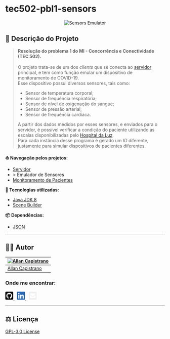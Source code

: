 # tec502-pbl1-sensors

<p align="center">
  <img src="https://i.imgur.com/sARMEaZ.png" alt="Sensors Emulator" width="650px" height="450px">
</p>

## 📖 Descrição do Projeto ##
> **Resolução do problema 1 do MI - Concorrência e Conectividade (TEC 502).**<br/><br/>
O projeto trata-se de um dos *clients* que se conecta ao [servidor](https://github.com/AllanCapistrano/tec502-pbl1-server) principal, e tem como função emular um dispositivo de monitoramento de COVID-19. <br/>
Esse dispositivo possui diversos sensores, tais como:
>- Sensor de temperatura corporal;
>- Sensor de frequência respiratória;
>- Sensor de nível de oxigenação do sangue;
>- Sensor de pressão arterial;
>- Sensor de frequência cardíaca.<br/>
> 
> A partir dos dados medidos por esses sensores, e enviados para o servidor, é possível verificar a condição do paciente utilizando as escalas disponibilizadas pelo [Hospital da Luz](https://www.hospitaldaluz.pt/pt/guia-de-saude/saude-e-bem-estar/220/com-covid-19-a-que-estar-atento). <br/>
Para cada instância desse programa é gerado um *ID* diferente, justamente para simular dispositivos de pacientes diferentes.

**⛵ Navegação pelos projetos:**
- [Servidor](https://github.com/AllanCapistrano/tec502-pbl1-server)
- \> Emulador de Sensores
- [Monitoramento de Pacientes](https://github.com/AllanCapistrano/tec502-pbl1-monitoring)

**📂 Tecnologias utilizadas:**
- [Java JDK 8](https://www.oracle.com/br/java/technologies/javase/javase-jdk8-downloads.html)
- [Scene Builder](https://gluonhq.com/products/scene-builder/)

**📦 Dependências:**
- [JSON](https://www.json.org/json-en.html)

------------

## 👨‍💻 Autor ##

| [![Allan Capistrano](https://github.com/AllanCapistrano.png?size=100)](https://github.com/AllanCapistrano) |
| -----------------------------------------------------------------------------------------------------------|
| [Allan Capistrano](https://github.com/AllanCapistrano)                                                     |

<p>
    <h3>Onde me encontrar:</h3>
    <a href="https://github.com/AllanCapistrano">
        <img src="https://github.com/AllanCapistrano/AllanCapistrano/blob/master/assets/github-square-brands.png" alt="Github icon" width="5%">
    </a>
    &nbsp
    <a href="https://www.linkedin.com/in/allancapistrano/">
        <img src="https://github.com/AllanCapistrano/AllanCapistrano/blob/master/assets/linkedin-brands.png" alt="Linkedin icon" width="5%">
    </a> 
    &nbsp
    <a href="https://mail.google.com/mail/u/0/?view=cm&fs=1&tf=1&source=mailto&to=asantos@ecomp.uefs.br">
        <img src="https://github.com/AllanCapistrano/AllanCapistrano/blob/master/assets/envelope-square-solid.png" alt="Email icon" width="5%">
    </a>
</p>

------------

## ⚖️ Licença ##
[GPL-3.0 License](https://github.com/AllanCapistrano/tec502-pbl1-sensors/blob/main/LICENSE)
